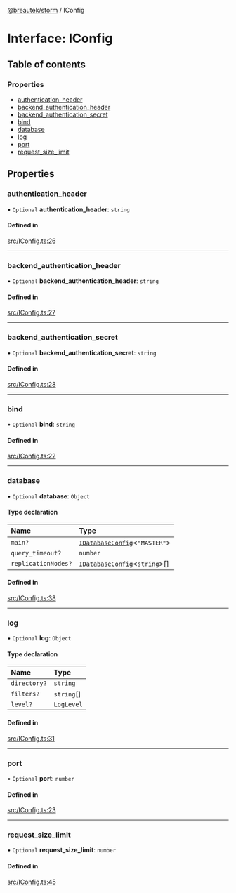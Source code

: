 [@breautek/storm](../README.md) / IConfig

# Interface: IConfig

## Table of contents

### Properties

- [authentication\_header](IConfig.md#authentication_header)
- [backend\_authentication\_header](IConfig.md#backend_authentication_header)
- [backend\_authentication\_secret](IConfig.md#backend_authentication_secret)
- [bind](IConfig.md#bind)
- [database](IConfig.md#database)
- [log](IConfig.md#log)
- [port](IConfig.md#port)
- [request\_size\_limit](IConfig.md#request_size_limit)

## Properties

### authentication\_header

• `Optional` **authentication\_header**: `string`

#### Defined in

[src/IConfig.ts:26](https://github.com/breautek/storm/blob/c3ad7fa/src/IConfig.ts#L26)

___

### backend\_authentication\_header

• `Optional` **backend\_authentication\_header**: `string`

#### Defined in

[src/IConfig.ts:27](https://github.com/breautek/storm/blob/c3ad7fa/src/IConfig.ts#L27)

___

### backend\_authentication\_secret

• `Optional` **backend\_authentication\_secret**: `string`

#### Defined in

[src/IConfig.ts:28](https://github.com/breautek/storm/blob/c3ad7fa/src/IConfig.ts#L28)

___

### bind

• `Optional` **bind**: `string`

#### Defined in

[src/IConfig.ts:22](https://github.com/breautek/storm/blob/c3ad7fa/src/IConfig.ts#L22)

___

### database

• `Optional` **database**: `Object`

#### Type declaration

| Name | Type |
| :------ | :------ |
| `main?` | [`IDatabaseConfig`](IDatabaseConfig.md)<``"MASTER"``\> |
| `query_timeout?` | `number` |
| `replicationNodes?` | [`IDatabaseConfig`](IDatabaseConfig.md)<`string`\>[] |

#### Defined in

[src/IConfig.ts:38](https://github.com/breautek/storm/blob/c3ad7fa/src/IConfig.ts#L38)

___

### log

• `Optional` **log**: `Object`

#### Type declaration

| Name | Type |
| :------ | :------ |
| `directory?` | `string` |
| `filters?` | `string`[] |
| `level?` | `LogLevel` |

#### Defined in

[src/IConfig.ts:31](https://github.com/breautek/storm/blob/c3ad7fa/src/IConfig.ts#L31)

___

### port

• `Optional` **port**: `number`

#### Defined in

[src/IConfig.ts:23](https://github.com/breautek/storm/blob/c3ad7fa/src/IConfig.ts#L23)

___

### request\_size\_limit

• `Optional` **request\_size\_limit**: `number`

#### Defined in

[src/IConfig.ts:45](https://github.com/breautek/storm/blob/c3ad7fa/src/IConfig.ts#L45)
